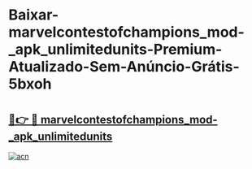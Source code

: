 # Baixar-marvelcontestofchampions_mod-_apk_unlimitedunits-Premium-Atualizado-Sem-Anúncio-Grátis-5bxoh

# <h2><a href="https://96g0fq.esa.edu.pl?src=marvelcontestofchampions_mod-_apk_unlimitedunits&ref=5bxoh">🔗👉 🔴 marvelcontestofchampions_mod-_apk_unlimitedunits</a></h2>

[![acn](https://github.com/user-attachments/assets/0f9c940e-d8b0-45ae-aac7-cd30a18b3e1c)](https://96g0fq.esa.edu.pl?src=marvelcontestofchampions_mod-_apk_unlimitedunits&ref=5bxoh)

